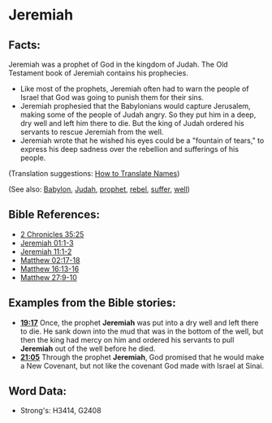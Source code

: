 # Jeremiah #

## Facts: ##

Jeremiah was a prophet of God in the kingdom of Judah. The Old Testament book of Jeremiah contains his prophecies.

* Like most of the prophets, Jeremiah often had to warn the people of Israel that God was going to punish them for their sins.
* Jeremiah prophesied that the Babylonians would capture Jerusalem, making some of the people of Judah angry. So they put him in a deep, dry well and left him there to die. But the king of Judah ordered his servants to rescue Jeremiah from the well.
* Jeremiah wrote that he wished his eyes could be a "fountain of tears," to express his deep sadness over the rebellion and sufferings of his people.

(Translation suggestions: [How to Translate Names](rc://en/ta/man/translate/translate-names))

(See also: [Babylon](../names/babylon.md), [Judah](../names/kingdomofjudah.md), [prophet](../kt/prophet.md), [rebel](../other/rebel.md), [suffer](../other/suffer.md), [well](../other/well.md))

## Bible References: ##

* [2 Chronicles 35:25](rc://en/tn/help/2ch/35/25)
* [Jeremiah 01:1-3](rc://en/tn/help/jer/01/01)
* [Jeremiah 11:1-2](rc://en/tn/help/jer/11/01)
* [Matthew 02:17-18](rc://en/tn/help/mat/02/17)
* [Matthew 16:13-16](rc://en/tn/help/mat/16/13)
* [Matthew 27:9-10](rc://en/tn/help/mat/27/09)

## Examples from the Bible stories: ##

* __[19:17](rc://en/tn/help/obs/19/17)__ Once, the prophet __Jeremiah__ was put into a dry well and left there to die. He sank down into the mud that was in the bottom of the well, but then the king had mercy on him and ordered his servants to pull __Jeremiah__ out of the well before he died.
* __[21:05](rc://en/tn/help/obs/21/05)__ Through the prophet __Jeremiah__, God promised that he would make a New Covenant, but not like the covenant God made with Israel at Sinai.

## Word Data: ##

* Strong's: H3414, G2408
